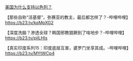 [美国为什么支持以色列？](https://youtu.be/I4_00yYeRi0?si=ErzsvDdTNoKK0t9o)

【那些自称“活基督”，弥赛亚的教主，最后都怎样了？-哔哩哔哩】 https://b23.tv/kqMpXG2

【深度洗脑？渗透全球？韩国邪教猖獗到了啥地步？-哔哩哔哩】 https://b23.tv/pilLHIs

【真实印度系列15：印度底层互害，婆罗门坐享其成。-哔哩哔哩】 https://b23.tv/MYtWCp4
